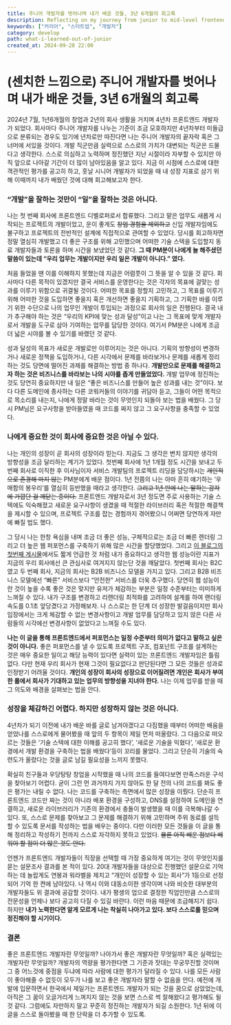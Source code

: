 ```yaml
---
title: 주니어 개발자를 벗어나며 내가 배운 것들, 3년 6개월의 회고록
description: Reflecting on my journey from junior to mid-level frontend developer, I explore the lessons learned over 3.5 years in startups and corporate life, emphasizing the broader perspective of success beyond coding.
keywords: ["커리어", "스타트업", "개발자"]
category: develop
path: what-i-learned-out-of-junior
created_at: 2024-09-28 22:00
---
```


# (센치한 느낌으로) 주니어 개발자를 벗어나며 내가 배운 것들, 3년 6개월의 회고록

2024년 7월, 1년6개월의 창업과 2년의 회사 생활을 거치며 4년차 프론트엔드 개발자가 되었다. 회사마다 주니어 개발자를 나누는 기준이 조금 모호하지만 4년차부터 미들급으로 분류되는 경우도 있기에 년차로만 따진다면 나는 주니어 개발자의 끝자락 혹은 그 너머에 서있을 것이다. 개발 직군만큼 실력으로 스스로의 가치가 대변되는 직군은 드물다고 생각한다. 스스로 의심하고 노력하며 정진했던 지난 시절이라 자부할 수 있지만 아직 앞으로 나아갈 기간이 더 많이 남아있음을 알고 있다. 지금 이 시점에 스스로에 대한 객관적인 평가를 공고히 하고, 훗날 시니어 개발자가 되었을 때 내 성장 지표로 삼기 위해 이때까지 내가 배웠던 것에 대해 회고해보고자 한다.

### “개발”을 잘하는 것만이 “일”을 잘하는 것은 아니다.

나는 첫 번째 회사에 프론트엔드 디벨로퍼로서 합류했다. 그리고 맡은 업무도 새롭게 시작되는 프로젝트의 개발이었고, 운이 좋게도 ~~창업 경험을 제외하고~~ 신입 개발자임에도 불구하고 프로젝트의 전반적인 설계에 직접적으로 관여할 수 있었다. 당시를 회고하자면 정말 열심히 개발했고 더 좋은 구조를 위해 고민했으며 어떠한 기술 스텍을 도입할지 동료 개발자들과 토론을 하며 시간을 보냈었던 것 같다. **그 때 PM분이 나에게 늘 해주셨던 말씀이 있는데 “우리 업무는 개발이지만 우리 일은 개발이 아니다.” 였다.**

처음 들었을 땐 이를 이해하지 못했는데 지금은 어렴풋이 그 뜻을 알 수 있을 것 같다. 회사마다 다른 목적이 있겠지만 결국 서비스를 운영한다는 것은 각자의 목표에 걸맞는 성과를 이루기 위함으로 귀결될 것이다. 어떠한 목표를 정할지 고민하고, 그 목표를 이루기 위해 어떠한 것을 도입하면 좋을지 혹은 개선하면 좋을지 기획하고, 그 기획한 바를 이루기 위한 수단으로 나의 업무인 개발이 투입되는 과정으로 회사의 일은 진행된다. 결국 내가 추구해야 하는 것은 “우리의 KPI에 맞는 성과 달성”이고 나는 그 목표에 맞게 개발자로서 개발을 도구로 삼아 기여하는 업무를 담당한 것이다. 여기서 PM분은 나에게 조금 더 넓은 시야를 볼 수 있기를 바랬던 것 같다.

성과 달성의 목표가 새로운 개발로만 이루어지는 것은 아니다. 기획의 방향성이 변경하거나 새로운 정책을 도입하거나, 다른 시각에서 문제를 바라보거나 문제를 새롭게 정리하는 것도 당면에 떨어진 과제를 해결하는 방법 중 하나다. **개발만으로 문제를 해결하고자 하는 것은 비즈니스를 바라보는 나의 시야를 좁게 만들었었다.** 개발 업무에 정진하는 것도 당연히 중요하지만 내 일은 “좋은 비즈니스를 만들어 높은 성과를 내는 것”이다. 보다 다른 도메인에 종사하는 다른 코워커들의 이야기를 귀담아 듣고, 그들이 어떤 목적으로 목소리를 내는지, 나에게 정말 바라는 것이 무엇인지 되돌아 보는 법을 배웠다. 그 당시 PM님은 요구사항을 받아들였을 때 코드를 짜지 않고 그 요구사항을 충족할 수 있었다.

### 나에게 중요한 것이 회사에 중요한 것은 아닐 수 있다.

나는 개인의 성장이 곧 회사의 성장이라 믿는다. 지금도 그 생각은 변치 않지만 생각의 방향성을 조금 달리하는 계기가 있었다. 첫번째 회사에 1년 1개월 정도 시간을 보내고 두번째 회사로 이직한 후 이사님이자 서비스 개발팀의 프로젝트 리딩을 담당하시는 ~~개인적으로 존경해 마지 않는~~ PM분에게 배운 점이다. 1년 전쯤의 나는 아마 흔히 얘기하는 ‘우매함의 봉우리’를 열심히 등반했을 때라고 생각한다. ~~그리고 1년 만에 나는 말하는 감자에 가깝단 걸 깨닫는 중이다.~~ 프론트엔드 개발자로서 3년 정도면 주로 사용하는 기술 스텍에도 익숙해졌고 새로운 요구사항이 생겼을 때 적절한 라이브러리 혹은 적절한 해결책을 제시할 수 있으며, 프로젝트 구조를 잡는 경험까지 겪어봤으니 어쩌면 당연하게 자만에 빠질 법도 했다.

그 당시 나는 한창 욕심을 내며 조금 더 좋은 성능, 구체적으로는 조금 더 빠른 렌더링 그리고 더 높은 웹 퍼포먼스를 구축하기 위해 많은 시간을 할당했었다. 그리고 [이 블로그의 첫번째 게시물](https://www.pancodev.io/article/react/importance-of-re-rendering-optimization)에서도 짧게 언급한 것 처럼 내가 중요하다고 생각한 웹 성능이란 지표가 지금의 우리 회사에선 큰 관심사로 여겨지지 않는단 것을 깨달았다. 첫번째 회사는 B2C였고 두 번째 회사, 지금의 회사는 B2B 비즈니스 모델을 가지고 있다. 그리고 B2B 비즈니스 모델에선 “빠른” 서비스보다 “안전한” 서비스를 더욱 추구했다. 당연히 웹 성능이란 것이 높을 수록 좋은 것은 맞지만 유저가 체감하는 부분은 일정 수준부터는 미미하게 느껴질 수 있다. 내가 구조를 변경하고 리랜더링 최적화를 고려하여 설계를 하여 랜더링 속도를 0.1초 앞당겼다고 가정해보자. 나 스스로는 한 단계 더 성장한 발걸음이지만 회사 입장에서는 크게 체감할 수 없는 변경사항이고 개발 업무를 담당하고 있지 않은 다른 사람들의 시각에선 변경사항이 없었다고 느껴질 수도 있다.

**나는 이 글을 통해 프론트엔드에서 퍼포먼스는 일정 수준부터 의미가 없다고 말하고 싶은 것이 아니다.** 좋은 퍼포먼스를 낼 수 있도록 프로젝트 구조, 컴포넌트 구조를 설계하는 것은 매우 중요한 일이고 해당 능력이 있다면 실력이 있는 프론트엔드 개발자임은 틀림없다. 다만 현재 우리 회사가 현재 그것이 필요없다고 판단된다면 그 모든 것들은 성과로 인정받기 어려울 것이다. **개인의 성장이 회사의 성장으로 이어질려면 개인은 회사가 부여한 롤에서 회사가 기대하고 있는 업무의 방향성을 지녀야 한다.** 나는 이제 업무를 받을 때 그 의도와 배경을 살펴보는 법을 안다.

### 성장을 체감하긴 어렵다. 하지만 성장하지 않는 것은 아니다.

4년차가 되기 이전에 내가 배운 바를 글로 남겨야겠다고 다짐했을 때부터 어떠한 배움을 얻었나를 스스로에게 물어봤을 때 앞의 두 항목이 제일 먼저 떠올랐다. 그 다음으로 떠오르는 것들은 ‘기술 스텍에 대한 이해를 공고히 했다’, ‘새로운 기술을 익혔다’, ‘새로운 환경에서 개발 환경을 구축하는 법을 배웠다’등이 꼬리를 물었다. 그리고 단순히 기술의 숙련도가 올랐다는 것을 글로 남길 필요성을 느끼지 못했다.

확실히 친구들과 우당탕탕 창업을 시작했을 때 나의 코드를 들여다보면 만족스러운 구석을 찾아보기 어렵다. 굳이 그런 먼 과거까지 가지 않아도 한 달 전의 나의 코드를 봐도 좋은 평가는 내릴 수 없다. 나는 코드를 구축하는 측면에서 많은 성장을 이뤘다. 단순히 프론트엔드 코드만 짜는 것이 아니라 배포 환경을 구성하고, DNS를 설정하여 도메인을 연결하고, 새로운 라이브러리가 기존의 환경에서 충돌이 발생했을 때 이를 극복해나갈 수 있다. 또, 스스로 문제를 찾아보고 그 문제를 해결하기 위해 고민하며 주위 동료를 설득할 수 있도록 문서를 작성하는 법을 배우는 중이다. 다만 이러한 모든 것들을 이 글을 통해 정리하고 작성하기 전까지 스스로 자각하지 못하고 있었다. ~~물론 아직 배운 점보다 배워야 할 점이 더 많은 것도 안다.~~

언젠가 프론트엔드 개발자들이 직장을 선택할 때 가장 중요하게 여기는 것이 무엇인지를 묻는 설문조사 결과를 본 적이 있다. 20대 개발자들을 대상으로 진행했던 설문으로 기억하는 데 놀랍게도 연봉과 워라벨을 제치고 “개인이 성장할 수 있는 회사”가 1등으로 선정되어 기억 한 켠에 남아있다. 나 역시 이와 대동소이한 생각이며 나와 비슷한 대부분의 개발자들도 위 결과에 공감할 것이다. 내가 평생의 업으로 결정한 직업인만큼 스스로의 전문성을 언제나 보다 공고히 다질 수 있길 바란다. 이런 마음 때문에 조급해지기 쉽다. 하지만 **내가 노력한다면 알게 모르게 나는 착실히 나아가고 있다. 보다 스스로를 믿으며 정진해야 할 시기이다.**

### 결론

좋은 프론트엔드 개발자란 무엇일까? 나아가서 좋은 개발자란 무엇일까? 혹은 실력있는 개발자란 무엇일까? 개발자의 역량을 평가한다면 그 기준과 잣대는 무궁무진할 것이며 그 중 어느것에 중점을 두냐에 따라 사람에 대한 평가가 달라질 수 있다. 나를 모든 사람이 좋아해줄 수 없듯이 모두가 나를 보고 좋은 개발자라 말할 수 없음을 안다. 예전에 개발에 입문하면서 한국에서 제일가는 프론트엔드 개발자가 되는 것을 꿈으로 삼았었는데, 아직은 그 꿈이 오글거리게 느껴지지 않는 것을 보면 스스로 썩 잘해왔다고 평가해도 될 것 같다. 그럼에도 자만하지 말고 꾸준히 정진하는 개발자가 되길 소원한다. 1년 뒤에 이 글을 스스로 돌아봤을 때 한 단락을 더 추가할 수 있도록.
